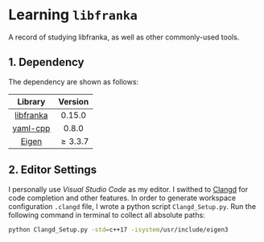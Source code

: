 # Learning `libfranka`

A record of studying libfranka, as well as other commonly-used tools.

## 1. Dependency

The dependency are shown as follows:

|Library|Version|
|:---:|:---:|
|[libfranka](https://github.com/frankaemika/libfranka)|$0.15.0$|
|[yaml-cpp](https://github.com/jbeder/yaml-cpp)|$0.8.0$|
|[Eigen](https://eigen.tuxfamily.org/dox/)|$\geq 3.3.7$|

## 2. Editor Settings

I personally use *Visual Studio Code* as my editor. I swithed to [Clangd](https://clangd.llvm.org/) for code completion and other features. In order to generate workspace configuration `.clangd` file, I wrote a python script `Clangd_Setup.py`. Run the following command in terminal to collect all absolute paths:

```bash
python Clangd_Setup.py -std=c++17 -isystem/usr/include/eigen3
```
